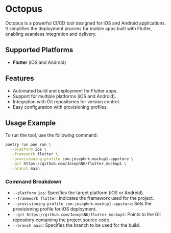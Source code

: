 # Octopus

Octopus is a powerful CI/CD tool designed for iOS and Android applications. It simplifies the deployment process for mobile apps built with Flutter, enabling seamless integration and delivery.

## Supported Platforms

- **Flutter** (iOS and Android)

## Features

- Automated build and deployment for Flutter apps.
- Support for multiple platforms (iOS and Android).
- Integration with Git repositories for version control.
- Easy configuration with provisioning profiles.

## Usage Example

To run the tool, use the following command:

```bash
poetry run poe run \
  --platform ios \
  --framework flutter \
  --provisioning-profile com.josephnk.mockup1-appstore \
  --git https://github.com/JosephNK/flutter_mockup1 \
  --branch main
```

### Command Breakdown

- `--platform ios`: Specifies the target platform (iOS or Android).
- `--framework flutter`: Indicates the framework used for the project.
- `--provisioning-profile com.josephnk.mockup1-appstore`: Sets the provisioning profile for iOS deployment.
- `--git https://github.com/JosephNK/flutter_mockup1`: Points to the Git repository containing the project source code.
- `--branch main`: Specifies the branch to be used for the build.